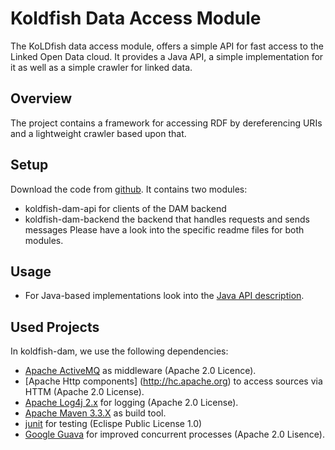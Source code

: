 # Koldfish Data Access Module
<meta property="http://purl.org/dc/elements/1.1/creator" content="Leon Kastler" />

The KoLDfish data access module, offers a simple API for fast access to the Linked Open Data cloud.
It provides a Java API, a simple implementation for it as well as a simple crawler for linked data.

## Overview
The project contains a framework for accessing RDF by dereferencing URIs and a lightweight crawler based upon that.

## Setup
Download the code from [github](https://github.com/lkastler/koldfish-dam).
It contains two modules:
- koldfish-dam-api for clients of the DAM backend
- koldfish-dam-backend the backend that handles requests and sends messages
Please have a look into the specific readme files for both modules.

## Usage
- For Java-based implementations look into the [Java API description](api_java.md).

## Used Projects
In koldfish-dam, we use the following dependencies:
- [Apache ActiveMQ](http://activemq.apache.org) as middleware (Apache 2.0 Licence).
- [Apache Http components] (http://hc.apache.org) to access sources via HTTM (Apache 2.0 License).
- [Apache Log4j 2.x](logging.apache.org/log4j/2.x/) for logging (Apache 2.0 License).
- [Apache Maven 3.3.X](maven.apache.org/) as build tool.
- [junit](junit.org) for testing (Eclispe Public License 1.0)
- [Google Guava](https://github.com/google/guava) for improved concurrent processes (Apache 2.0 Lisence).


